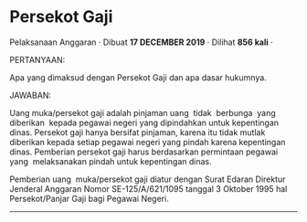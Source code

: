 Persekot Gaji
=============

Pelaksanaan Anggaran · Dibuat **17 DECEMBER 2019** · Dilihat **856 kali** ·

PERTANYAAN:

Apa yang dimaksud dengan Persekot Gaji dan apa dasar hukumnya.

JAWABAN:

Uang muka/persekot gaji adalah pinjaman uang  tidak  berbunga  yang  diberikan  kepada pegawai negeri yang dipindahkan untuk kepentingan dinas. Persekot gaji hanya bersifat pinjaman, karena itu tidak mutlak diberikan kepada setiap pegawai negeri yang pindah karena kepentingan dinas. Pemberian persekot gaji harus berdasarkan permintaan pegawai yang  melaksanakan pindah untuk kepentingan dinas.

Pemberian uang  muka/persekot gaji diatur dengan Surat Edaran Direktur Jenderal Anggaran Nomor SE-125/A/621/1095 tanggal 3 Oktober 1995 hal Persekot/Panjar Gaji bagi Pegawai Negeri.  

  
  
  

* * *